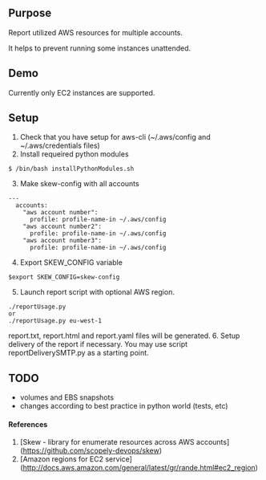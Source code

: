 ## Purpose

Report utilized AWS resources for multiple accounts. 

It helps to prevent running some instances unattended.

## Demo

Currently only EC2 instances are supported.

## Setup

1. Check that you have setup for aws-cli (~/.aws/config and ~/.aws/credentials files)
2. Install requeired python modules 
```
$ /bin/bash installPythonModules.sh
```
3. Make skew-config with all accounts
```
---
  accounts:
    "aws account number":
      profile: profile-name-in ~/.aws/config
    "aws account number2":
      profile: profile-name-in ~/.aws/config
    "aws account number3":
      profile: profile-name-in ~/.aws/config
```
4. Export SKEW_CONFIG variable
```
$export SKEW_CONFIG=skew-config
```
5. Launch report script with optional AWS region.
```
./reportUsage.py
or 
./reportUsage.py eu-west-1
```
report.txt, report.html and report.yaml files will be generated.
6. Setup delivery of the report if necessary.
   You may use script reportDeliverySMTP.py as a starting point.
 


## TODO

+ volumes and EBS snapshots
+ changes according to best practice in python world (tests, etc)


#### References

1. [Skew - library for enumerate resources across AWS accounts] (https://github.com/scopely-devops/skew)
2. [Amazon regions for EC2 service] (http://docs.aws.amazon.com/general/latest/gr/rande.html#ec2_region)

